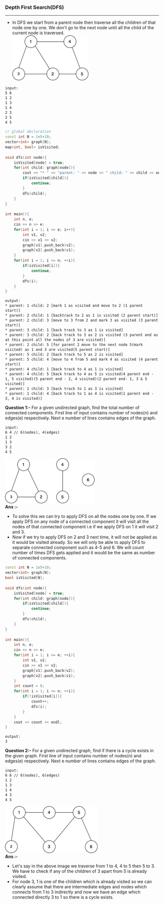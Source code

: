 ### Depth First Search(DFS)
-------------------------
* In DFS we start from a parent node then traverse all the children of that node one by one. We don't go to the next node until all the child of the current node is traversed.  
![graph](../img/graph-tree/7-dfs1.png)
```
input:
5 6
1 2
1 3
1 4
2 3
2 5
4 5
```
```cpp
// global declaration
const int N = 1e5+10;
vector<int> graph[N];
map<int, bool> isVisited;

void dfs(int node){
    isVisited[node] = true;
    for(int child: graph[node]){
        cout << "* " << "parent: " << node << " child: " << child << endl;
        if(isVisited[child]){
            continue;
        }
        dfs(child);
    }
}

int main(){
    int n, e;
    cin >> n >> e;
    for(int i = 1; i <= e; i++){
        int v1, v2;
        cin >> v1 >> v2;
        graph[v1].push_back(v2);
        graph[v2].push_back(v1);
    }
    for(int i = 1; i <= n; ++i){
        if(isVisited[i]){
            continue;
        }
        dfs(i);
    }
}
```
```
output:
* parent: 1 child: 2 [mark 1 as visited and move to 2 (1 parent start)]
* parent: 2 child: 1 [backtrack to 2 as 1 is visited (2 parent start)]
* parent: 2 child: 3 [move to 3 from 2 and mark 3 as visited (3 parent start)]
* parent: 3 child: 1 [back track to 3 as 1 is visited]
* parent: 3 child: 2 [back track to 3 as 2 is visited (3 parent end as at this point all the nodes of 3 are visited)]
* parent: 2 child: 5 [for parent 2 move to the next node 5(mark visited) as 1 and 3 are visited(5 parent start)]
* parent: 5 child: 2 [back track to 5 as 2 is visited]
* parent: 5 child: 4 [move to 4 from 5 and mark 4 as visited (4 parent start)]
* parent: 4 child: 1 [back track to 4 as 1 is visited]
* parent: 4 child: 5 [back track to 4 as 5 is visited(4 parent end - 1, 5 visited)(5 parent end - 2, 4 visited)(2 parent end- 1, 3 & 5 visited)]
* parent: 1 child: 3 [back track to 1 as 3 is visited]
* parent: 1 child: 4 [back track to 1 as 4 is visited(1 parent end - 3, 4 is visited)]
```
**Question 1:-** For a given undirected graph, find the total number of connected components. First line of input contains number of nodes(n) and edges(e) respectively. Next e number of lines contains edges of the graph.
```
input:
6 4 // 6(nodes), 4(edges)
1 2
1 3
3 2
4 5
```  
![graph](../img/graph-tree/8-graph-question1.png)  
**Ans :-** 
* To solve this we can try to apply DFS on all the nodes one by one. If we apply DFS on any node of a connected component it will  visit all the nodes of that connected component i.e if we apply DFS on 1 it will visit 2 and 3. 
* Now if we try to apply DFS on 2 and 3 next time, it will not be applied as it would be visited already. So we will only be able to apply DFS to separate connected component such as 4-5 and 6. We will count number of times DFS gets applied and it would be the same as number of connected components.
```cpp
const int N = 1e5+10;
vector<int> graph[N];
bool isVisited[N];

void dfs(int node){
    isVisited[node] = true;
    for(int child: graph[node]){
        if(isVisited[child]){
            continue;
        }
        dfs(child);
    }
}

int main(){
    int n, e;
    cin >> n >> e;
    for(int i = 1; i <= e; ++i){
        int v1, v2;
        cin >> v1 >> v2;
        graph[v1].push_back(v2);
        graph[v2].push_back(v1);
    }
    int count = 0;
    for(int i = 1; i <= n; ++i){
        if(!isVisited[i]){
            count++;
            dfs(i);
        }
    }
    cout << count << endl;
}
```
```
output:
3
```
**Question 2:-** For a given undirected graph, find if there is a cycle exists in the given graph. First line of input contains number of nodes(n) and edges(e) respectively. Next e number of lines contains edges of the graph.
```
input:
6 6 // 6(nodes), 6(edges)
1 2
1 3
1 4
4 3
4 5
```  
![graph](../img/graph-tree/9-grpah-question2.png)  
**Ans :-** 
* Let's say in the above image we traverse from 1 to 4, 4 to 5 then 5 to 3. We have to check if any of the children of 3 apart from 5 is already visited.
* For node 3, 1 is one of the children which is already visited so we can clearly assume that there are intermediate edges and nodes which connects from 1 to 3 indirectly and now we have an edge which connected directly 3 to 1 so there is a cycle exists.
```cpp
```